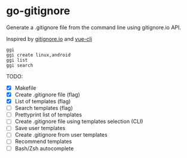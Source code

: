 # go-gitignore

Generate a .gitignore file from the command line using gitignore.io API.

Inspired by [gitignore.io](https://www.gitignore.io/) and [vue-cli](https://github.com/vuejs/vue-cli)
```shell
ggi
ggi create linux,android
ggi list
ggi search
```
TODO:
- [x] Makefile
- [x] Create .gitignore file (flag)
- [x] List of templates (flag)
- [ ] Search templates (flag)
- [ ] Prettyprint list of templates
- [ ] Create .gitignore file using templates selection (CLI)
- [ ] Save user templates
- [ ] Create .gitignore from user templates
- [ ] Recommend templates
- [ ] Bash/Zsh autocomplete
